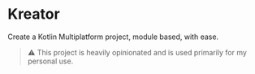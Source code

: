 # Kreator

Create a Kotlin Multiplatform project, module based, with ease.

> ⚠️ This project is heavily opinionated and is used primarily for my personal use.